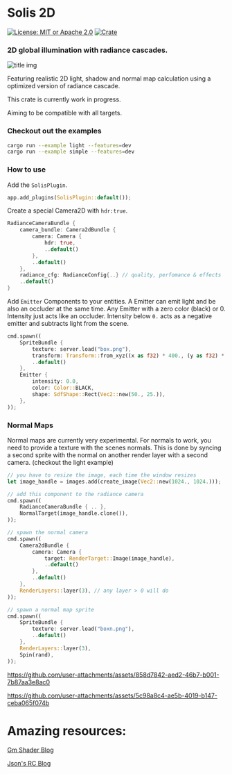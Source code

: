 # Solis 2D

[![License: MIT or Apache 2.0](https://img.shields.io/badge/License-MIT%20or%20Apache2-blue.svg)](./LICENSE)
[![Crate](https://img.shields.io/crates/v/solis_2d.svg)](https://crates.io/crates/solis_2d)

### 2D global illumination with radiance cascades.

![title img](docs/screen.png)

Featuring realistic 2D light, shadow and normal map calculation using
a optimized version of radiance cascade.

This crate is currently work in progress.

Aiming to be compatible with all targets.

### Checkout out the examples

```bash
cargo run --example light --features=dev
cargo run --example simple --features=dev
```

### How to use

Add the `SolisPlugin`.

```rust
app.add_plugins(SolisPlugin::default());
```

Create a special Camera2D with `hdr:true`.

```rust
RadianceCameraBundle {
    camera_bundle: Camera2dBundle {
        camera: Camera {
            hdr: true,
            ..default()
        },
        ..default()
    },
    radiance_cfg: RadianceConfig{..} // quality, perfomance & effects
    ..default()
}
```

Add `Emitter` Components to your entities. A Emitter can emit light
and be also an occluder at the same time. Any Emitter with a zero color (black)
or 0. Intensity just acts like an occluder.
Intensity below `0.` acts as a negative emitter and subtracts light from
the scene.

```rust
cmd.spawn((
    SpriteBundle {
        texture: server.load("box.png"),
        transform: Transform::from_xyz((x as f32) * 400., (y as f32) * 400., 1.),
        ..default()
    },
    Emitter {
        intensity: 0.0,
        color: Color::BLACK,
        shape: SdfShape::Rect(Vec2::new(50., 25.)),
    },
));

```

### Normal Maps

Normal maps are currently very experimental. For normals to work,
you need to provide a texture with the scenes normals. This is done
by syncing a second sprite with the normal on another render layer with
a second camera. (checkout the light example)

```rust
// you have to resize the image, each time the window resizes
let image_handle = images.add(create_image(Vec2::new(1024., 1024.)));

// add this component to the radiance camera
cmd.spawn((
    RadianceCameraBundle { .. },
    NormalTarget(image_handle.clone()),
));

// spawn the normal camera
cmd.spawn((
    Camera2dBundle {
        camera: Camera {
            target: RenderTarget::Image(image_handle),
            ..default()
        },
        ..default()
    },
    RenderLayers::layer(3), // any layer > 0 will do
));

// spawn a normal map sprite
cmd.spawn((
    SpriteBundle {
        texture: server.load("boxn.png"),
        ..default()
    },
    RenderLayers::layer(3),
    Spin(rand),
));
```

https://github.com/user-attachments/assets/858d7842-aed2-46b7-b001-7b87aa3e8ac0

https://github.com/user-attachments/assets/5c98a8c4-ae5b-4019-b147-ceba065f074b

# Amazing resources:

[Gm Shader Blog](https://mini.gmshaders.com/p/radiance-cascades2)

[Json's RC Blog](https://jason.today/rc)
